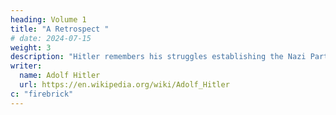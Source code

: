 ```yaml
---
heading: Volume 1
title: "A Retrospect "
# date: 2024-07-15
weight: 3
description: "Hitler remembers his struggles establishing the Nazi Party"
writer:
  name: Adolf Hitler
  url: https://en.wikipedia.org/wiki/Adolf_Hitler
c: "firebrick"
---
```



